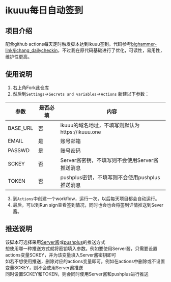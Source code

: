 # ikuuu每日自动签到

## 项目介绍
配合github actions每天定时触发脚本达到ikuuu签到。代码参考<a href = 'https://github.com/bighammer-link/jichang_dailycheckin'>bighammer-link/jichang_dailycheckin</a>，不过我在原代码基础进行了优化，可读性，易用性，维护性更高。

## 使用说明
 
1. 右上角Fork此仓库
2. 然后到`Settings`→`Secrets and variables`→`Actions` 新建以下参数：

| 参数   |  是否必填  | 内容  | 
| ------------ |  ------------ |  ------------ |
| BASE_URL  |  否  |  ikuuu的域名地址，不填写则默认为https://ikuuu.one  |
| EMAIL  |  是  |  账号邮箱  |
| PASSWD |  是  |  账号密码  |
| SCKEY  |  否  |  Server酱密钥，不填写则不会使用Server酱推送消息  |
| TOKEN  |  否  |  pushplus密钥，不填写则不会使用pushplus推送消息  |

3. 到`Actions`中创建一个workflow，运行一次，以后每天项目都会自动运行。
4. 最后，可以到Run sign查看签到情况，同时也会也会将签到详情推送到Sever酱。

## 推送说明
该脚本可选择采用<a href='https://sct.ftqq.com/'>Server酱</a>或<a href = 'https://www.pushplus.plus/'>pushplus</a>的推送方式
<br/>想使用哪一种推送方式就将密钥填入参数。例如要使用Server酱，只需要设置actions变量SCKEY，并为该变量填入Server酱密钥即可
<br/>如若不想使用推送，删除对应的actions变量即可。例如在actions中删除或不设置变量SCKEY，则不会使用Server酱推送
<br/>同时设置SCKEY和TOKEN，则会同时使用Server酱和pushplus进行推送
